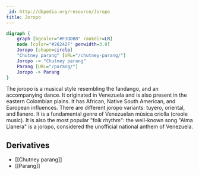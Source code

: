 ```yaml
---
_id: http://dbpedia.org/resource/Joropo
title: Joropo
---
```


```dot
digraph {
	graph [bgcolor="#F3DDB8" rankdir=LR]
	node [color="#26242F" penwidth=3.0]
	Joropo [shape=circle]
	"Chutney parang" [URL="/chutney-parang/"]
	Joropo -> "Chutney parang"
	Parang [URL="/parang/"]
	Joropo -> Parang
}
```

The joropo is a musical style resembling the fandango, and an accompanying dance. It originated in Venezuela and is also present in the eastern Colombian plains. It has African, Native South American, and European influences. There are different joropo variants: tuyero, oriental, and llanero. It is a fundamental genre of Venezuelan música criolla (creole music). It is also the most popular "folk rhythm": the well-known song "Alma Llanera" is a joropo, considered the unofficial national anthem of Venezuela.

## Derivatives

- [[Chutney parang]]
- [[Parang]]
